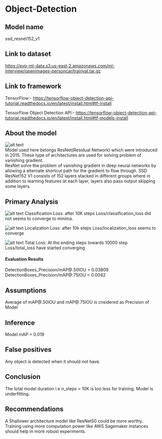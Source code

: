 # Object-Detection 

## Model name
ssd_resnet152_v1

## Link to dataset
https://evp-ml-data.s3.us-east-2.amazonaws.com/ml-interview/openimages-personcar/trainval.tar.gz

## Link to framework
TensorFlow:- https://tensorflow-object-detection-api-tutorial.readthedocs.io/en/latest/install.html#tf-install

TensorFlow Object Detection API:- https://tensorflow-object-detection-api-tutorial.readthedocs.io/en/latest/install.html#tf-models-install

## About the model

![alt text](https://i.ibb.co/qCRDCMk/resnet152v1.png)  
Model used here belongs ResNet(Residual Network) which were introduced in 2015. 
These type of architectures are used for solving problem of vanishing gradient.  
ResNet solve the problem of vanishing gradient in deep neural networks by allowing a alternate shortcut path for the gradient to flow through. 
SSD ResNet152 V1 consists of 152 layers stacked in different groups where in addition to learning features at each layer, layers also pass output skipping some layers. 


## Primary Analysis
![alt text](https://i.ibb.co/vjdyr3h/classification-loss.png)  Classification Loss: after 10K steps Loss/classification_loss did not seems to converge to minima.

![alt text](https://i.ibb.co/Z6xwPMS/localizaion-loss.png)  Localization Loss: after 10k steps Loss/localization_loss seems to converge

![alt text](https://i.ibb.co/7zKLL4b/total-loss.png)  Total Loss: At the ending steps towards 10000 step Loss/total_loss have started converging

#### Evaluation Results
DetectionBoxes_Precision/mAP@.50IOU = 0.03809
DetectionBoxes_Precision/mAP@.75IOU = 0.0042

## Assumptions
Average of mAP@.50IOU and mAP@.75IOU is cnsidered as Precision of Model

## Inference
Model mAP = 0.019

## False positives
Any object is detected when it should not have.

## Conclusion
The total model duration i.e n_steps = 10K is too less for training. Model is underfitting.

## Recommendations
A Shallower architecture model like ResNet50 could be more worthy. 
Training using more computation power like AWS Sagemaker instances should help in more robust experiments.
